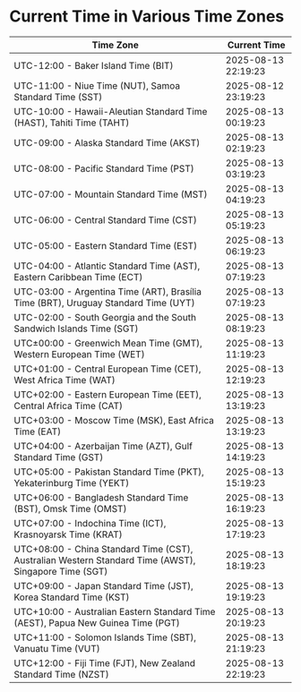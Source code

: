 # Current Time in Various Time Zones

| Time Zone | Current Time |
|-----------|--------------|
| UTC-12:00 - Baker Island Time (BIT) | 2025-08-13 22:19:23 |
| UTC-11:00 - Niue Time (NUT), Samoa Standard Time (SST) | 2025-08-12 23:19:23 |
| UTC-10:00 - Hawaii-Aleutian Standard Time (HAST), Tahiti Time (TAHT) | 2025-08-13 00:19:23 |
| UTC-09:00 - Alaska Standard Time (AKST) | 2025-08-13 02:19:23 |
| UTC-08:00 - Pacific Standard Time (PST) | 2025-08-13 03:19:23 |
| UTC-07:00 - Mountain Standard Time (MST) | 2025-08-13 04:19:23 |
| UTC-06:00 - Central Standard Time (CST) | 2025-08-13 05:19:23 |
| UTC-05:00 - Eastern Standard Time (EST) | 2025-08-13 06:19:23 |
| UTC-04:00 - Atlantic Standard Time (AST), Eastern Caribbean Time (ECT) | 2025-08-13 07:19:23 |
| UTC-03:00 - Argentina Time (ART), Brasília Time (BRT), Uruguay Standard Time (UYT) | 2025-08-13 07:19:23 |
| UTC-02:00 - South Georgia and the South Sandwich Islands Time (SGT) | 2025-08-13 08:19:23 |
| UTC±00:00 - Greenwich Mean Time (GMT), Western European Time (WET) | 2025-08-13 11:19:23 |
| UTC+01:00 - Central European Time (CET), West Africa Time (WAT) | 2025-08-13 12:19:23 |
| UTC+02:00 - Eastern European Time (EET), Central Africa Time (CAT) | 2025-08-13 13:19:23 |
| UTC+03:00 - Moscow Time (MSK), East Africa Time (EAT) | 2025-08-13 13:19:23 |
| UTC+04:00 - Azerbaijan Time (AZT), Gulf Standard Time (GST) | 2025-08-13 14:19:23 |
| UTC+05:00 - Pakistan Standard Time (PKT), Yekaterinburg Time (YEKT) | 2025-08-13 15:19:23 |
| UTC+06:00 - Bangladesh Standard Time (BST), Omsk Time (OMST) | 2025-08-13 16:19:23 |
| UTC+07:00 - Indochina Time (ICT), Krasnoyarsk Time (KRAT) | 2025-08-13 17:19:23 |
| UTC+08:00 - China Standard Time (CST), Australian Western Standard Time (AWST), Singapore Time (SGT) | 2025-08-13 18:19:23 |
| UTC+09:00 - Japan Standard Time (JST), Korea Standard Time (KST) | 2025-08-13 19:19:23 |
| UTC+10:00 - Australian Eastern Standard Time (AEST), Papua New Guinea Time (PGT) | 2025-08-13 20:19:23 |
| UTC+11:00 - Solomon Islands Time (SBT), Vanuatu Time (VUT) | 2025-08-13 21:19:23 |
| UTC+12:00 - Fiji Time (FJT), New Zealand Standard Time (NZST) | 2025-08-13 22:19:23 |
